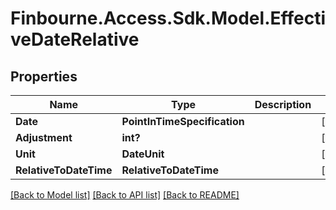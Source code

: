 
# Finbourne.Access.Sdk.Model.EffectiveDateRelative

## Properties

Name | Type | Description | Notes
------------ | ------------- | ------------- | -------------
**Date** | **PointInTimeSpecification** |  | [optional] 
**Adjustment** | **int?** |  | [optional] 
**Unit** | **DateUnit** |  | [optional] 
**RelativeToDateTime** | **RelativeToDateTime** |  | [optional] 

[[Back to Model list]](../README.md#documentation-for-models)
[[Back to API list]](../README.md#documentation-for-api-endpoints)
[[Back to README]](../README.md)

